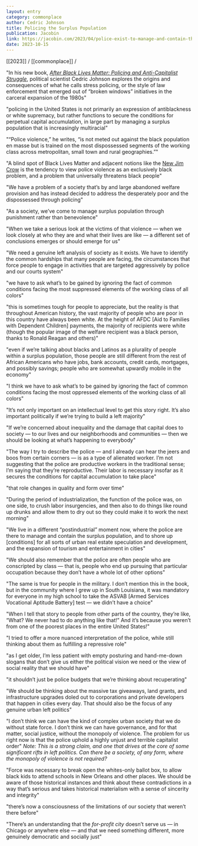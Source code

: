 ```yaml
---
layout: entry
category: commonplace
author: Cedric Johnson
title: Policing the Surplus Population
publication: Jacobin
link: https://jacobin.com/2023/04/police-exist-to-manage-and-contain-the-surplus-population/
date: 2023-10-15
---
```


[[2023]] / [[commonplace]] / 

"In his new book, [*After Black Lives Matter: Policing and Anti-Capitalist Struggle*](https://www.versobooks.com/products/3057-after-black-lives-matter), political scientist Cedric Johnson explores the origins and consequences of what he calls stress policing, or the style of law enforcement that emerged out of “broken windows” initiatives in the carceral expansion of the 1980s"

"policing in the United States is not primarily an expression of antiblackness or white supremacy, but rather functions to secure the conditions for perpetual capital accumulation, in large part by managing a surplus population that is increasingly multiracial"

"“Police violence,” he writes, “is not meted out against the black population en masse but is trained on the most dispossessed segments of the working class across metropolitan, small town and rural geographies.”"

"A blind spot of Black Lives Matter and adjacent notions like the [New Jim Crow](https://jacobin.com/2020/03/mass-incarceration-racism-carceral-state-new-jim-crow) is the tendency to view police violence as an exclusively black problem, and a problem that universally threatens black people"

"We have a problem of a society that’s by and large abandoned welfare provision and has instead decided to address the desperately poor and the dispossessed through policing"

"As a society, we’ve come to manage surplus population through punishment rather than benevolence"

"When we take a serious look at the victims of that violence — when we look closely at who they are and what their lives are like — a different set of conclusions emerges or should emerge for us"

"We need a genuine left analysis of society as it exists. We have to identify the common hardships that many people are facing, the circumstances that force people to engage in activities that are targeted aggressively by police and our courts system"

"we have to ask what’s to be gained by ignoring the fact of common conditions facing the most suppressed elements of the working class of all colors"

"this is sometimes tough for people to appreciate, but the reality is that throughout American history, the vast majority of people who are poor in this country have always been white. At the height of AFDC [Aid to Families with Dependent Children] payments, the majority of recipients were white (though the popular image of the welfare recipient was a black person, thanks to Ronald Reagan and others)"

"even if we’re talking about blacks and Latinos as a plurality of people within a surplus population, those people are still different from the rest of African Americans who have jobs, bank accounts, credit cards, mortgages, and possibly savings; people who are somewhat upwardly mobile in the economy"

"I think we have to ask what’s to be gained by ignoring the fact of common conditions facing the most oppressed elements of the working class of all colors"

"It’s not only important on an intellectual level to get this story right. It’s also important politically if we’re trying to build a left majority"

"If we’re concerned about inequality and the damage that capital does to society — to our lives and our neighborhoods and communities — then we should be looking at what’s happening to everybody"

"The way I try to describe the police — and I already can hear the jeers and boos from certain corners — is as a type of alienated worker. I’m not suggesting that the police are productive workers in the traditional sense; I’m saying that they’re reproductive. Their labor is necessary insofar as it secures the conditions for capital accumulation to take place"

"that role changes in quality and form over time"

"During the period of industrialization, the function of the police was, on one side, to crush labor insurgencies, and then also to do things like round up drunks and allow them to dry out so they could make it to work the next morning"

"We live in a different “postindustrial” moment now, where the police are there to manage and contain the surplus population, and to shore up [conditions] for all sorts of urban real estate speculation and development, and the expansion of tourism and entertainment in cities"

"We should also remember that the police are often people who are conscripted by class — that is, people who end up pursuing that particular occupation because they don’t have a whole lot of other options"

"The same is true for people in the military. I don’t mention this in the book, but in the community where I grew up in South Louisiana, it was mandatory for everyone in my high school to take the ASVAB [Armed Services Vocational Aptitude Battery] test — we didn’t have a choice"

"When I tell that story to people from other parts of the country, they’re like, “What? We never had to do anything like that!” And it’s because you weren’t from one of the poorest places in the entire United States!"

"I tried to offer a more nuanced interpretation of the police, while still thinking about them as fulfilling a repressive role"

"as I get older, I’m less patient with empty posturing and hand-me-down slogans that don’t give us either the political vision we need or the view of social reality that we should have"

"it shouldn’t just be police budgets that we’re thinking about recuperating"

"We should be thinking about the massive tax giveaways, land grants, and infrastructure upgrades doled out to corporations and private developers that happen in cities every day. That should also be the focus of any genuine urban left politics"

"I don’t think we can have the kind of complex urban society that we do without state force. I don’t think we can have governance, and for that matter, social justice, without the monopoly of violence. The problem for us right now is that the police uphold a highly unjust and terrible capitalist order"
*Note: This is a strong claim, and one that drives at the core of some significant rifts in left politics. Can there be a society, of any form, where the monopoly of violence is not required?*


"Force was necessary to break open the whites-only ballot box, to allow black kids to attend schools in New Orleans and other places. We should be aware of those historical instances and think about these contradictions in a way that’s serious and takes historical materialism with a sense of sincerity and integrity"

"there’s now a consciousness of the limitations of our society that weren’t there before"

"There’s an understanding that the *for-profit city* doesn’t serve us — in Chicago or anywhere else — and that we need something different, more genuinely democratic and socially just"
